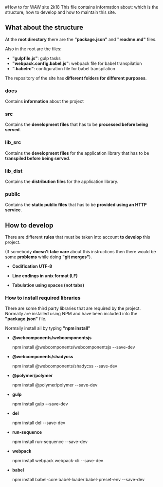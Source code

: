#How to for WAW site 2k18
This file contains information about: which is the structure, how to develop and how to maintain this site.

## What about the structure
At the **root directory** there are the **"package.json"** and **"readme.md"** files.

Also in the root are the files:
 * **"gulpfile.js"**: gulp tasks 
 * **"webpack.config.babel.js"**: webpack file for babel transpilation
 * **".babelrc"**: configuration file for babel transpilation
 
The repository of the site has **different folders for different purposes**.

### docs
Contains **information** about the project

### src
Contains the **development files** that has to be **processed before being served**.

### lib_src
Contains the **development files** for the application library that has to be **transpiled before being served**.

### lib_dist
Contains the **distribution files** for the application library.

### public
Contains the **static public files** that has to be **provided using an HTTP service**. 


## How to develop
There are different **rules** that must be taken into account **to develop** this project.

(If somebody **doesn't take care** about this instructions then there would be some **problems** while doing **"git merges"**).

  - **Codification UTF-8**

  - **Line endings in unix format (LF)**

  - **Tabulation using spaces (not tabs)** 

  
### How to install required libraries
There are some third party libraries that are required by the project. Normally are installed using NPM and have been included into 
the **"package.json"** file.

Normally install all by typing **"npm install"**

  - **@webcomponents/webcomponentsjs**
  
    npm install @webcomponents/webcomponentsjs --save-dev
    
  - **@webcomponents/shadycss**
  
    npm install @webcomponents/shadycss --save-dev
  
  - **@polymer/polymer**
  
    npm install @polymer/polymer --save-dev
  
  - **gulp**
  
    npm install gulp --save-dev  
  
  - **del**
  
    npm install del --save-dev
    
  - **run-sequence**
  
    npm install run-sequence --save-dev
    
  - **webpack**
  
    npm install webpack webpack-cli --save-dev

  - **babel**
  
    npm install babel-core babel-loader babel-preset-env --save-dev
